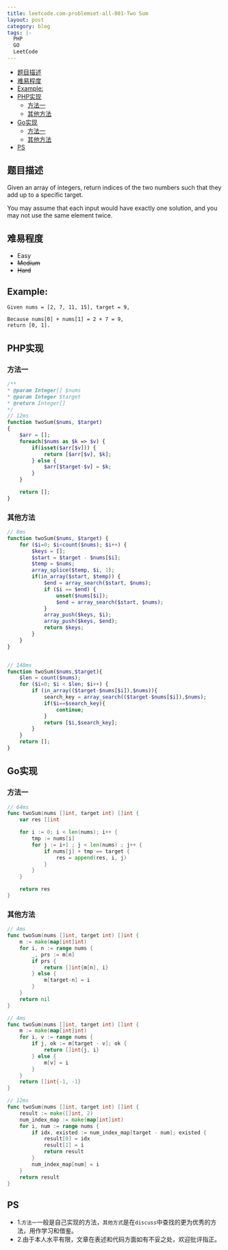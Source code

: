 ```yaml
---
title: leetcode.com-problemset-all-001-Two Sum
layout: post
category: blog
tags: |-
  PHP
  GO
  LeetCode
---
```

<!-- TOC -->

- [题目描述](#题目描述)
- [难易程度](#难易程度)
- [Example:](#example)
- [PHP实现](#php实现)
    - [方法一](#方法一)
    - [其他方法](#其他方法)
- [Go实现](#go实现)
    - [方法一](#方法一-1)
    - [其他方法](#其他方法-1)
- [PS](#ps)

<!-- /TOC -->

## 题目描述
Given an array of integers, return indices of the two numbers such that they add up to a specific target.

You may assume that each input would have exactly one solution, and you may not use the same element twice.

## 难易程度
- Easy
- ~~Medium~~
- ~~Hard~~

## Example:
```
Given nums = [2, 7, 11, 15], target = 9,

Because nums[0] + nums[1] = 2 + 7 = 9,
return [0, 1].
```

## PHP实现
### 方法一
```php
/**
* @param Integer[] $nums
* @param Integer $target
* @return Integer[]
*/
// 12ms
function twoSum($nums, $target)
{
    $arr = [];
    foreach($nums as $k => $v) {
        if(isset($arr[$v])) {
            return [$arr[$v], $k];
        } else {
            $arr[$target-$v] = $k;
        }
    }

    return [];
}
```

### 其他方法
```php
// 8ms
function twoSum($nums, $target) {
    for ($i=0; $i<count($nums); $i++) {
        $keys = [];
        $start = $target - $nums[$i];
        $temp = $nums;
        array_splice($temp, $i, 1);
        if(in_array($start, $temp)) {
            $end = array_search($start, $nums);
            if ($i == $end) {
                unset($nums[$i]);
                $end = array_search($start, $nums);
            }
            array_push($keys, $i);
            array_push($keys, $end);
            return $keys;
        }
    }
}


// 140ms
function twoSum($nums,$target){
    $len = count($nums);
    for ($i=0; $i < $len; $i++) {
        if (in_array(($target-$nums[$i]),$nums)){
            search_key = array_search(($target-$nums[$i]),$nums);
            if($i==$search_key){
                continue;
            }
            return [$i,$search_key];
        }
    }
    return [];
}
```

## Go实现
### 方法一
```go
// 64ms
func twoSum(nums []int, target int) []int {
	var res []int

	for i := 0; i < len(nums); i++ {
		tmp := nums[i]
		for j := i+1 ; j < len(nums) ; j++ {
			if nums[j] + tmp == target {
				res = append(res, i, j)
			}
		}
	}

	return res
}
```

### 其他方法
```go
// 4ms
func twoSum(nums []int, target int) []int {
	m := make(map[int]int)
	for i, n := range nums {
		_, prs := m[n]
		if prs {
			return []int{m[n], i}
		} else {
			m[target-n] = i
		}
	}
	return nil
}

// 4ms
func twoSum(nums []int, target int) []int {
    m := make(map[int]int)
    for i, v := range nums {
        if j, ok := m[target - v]; ok {             
            return []int{j, i}
        } else {
            m[v] = i
        }
    }
    return []int{-1, -1}
}

// 12ms
func twoSum(nums []int, target int) []int {
    result := make([]int, 2)
    num_index_map := make(map[int]int)
    for i, num := range nums {
        if idx, existed := num_index_map[target - num]; existed {
            result[0] = idx
            result[1] = i
            return result
        }
        num_index_map[num] = i       
    }
    return result
}
```


## PS
- 1.`方法一`一般是自己实现的方法，`其他方式`是在`discuss`中查找的更为优秀的方法，用作学习和借鉴。
- 2.由于本人水平有限，文章在表述和代码方面如有不妥之处，欢迎批评指正。